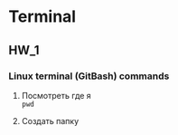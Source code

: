 # Terminal

## HW_1

### Linux terminal (GitBash) commands
1. Посмотреть где я     
    `pwd`
    
2. Создать папку
```mkdir test1
```
